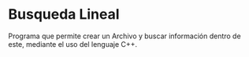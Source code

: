 # Busqueda Lineal

Programa que permite crear un Archivo y buscar información dentro de este, mediante el uso del lenguaje C++.
